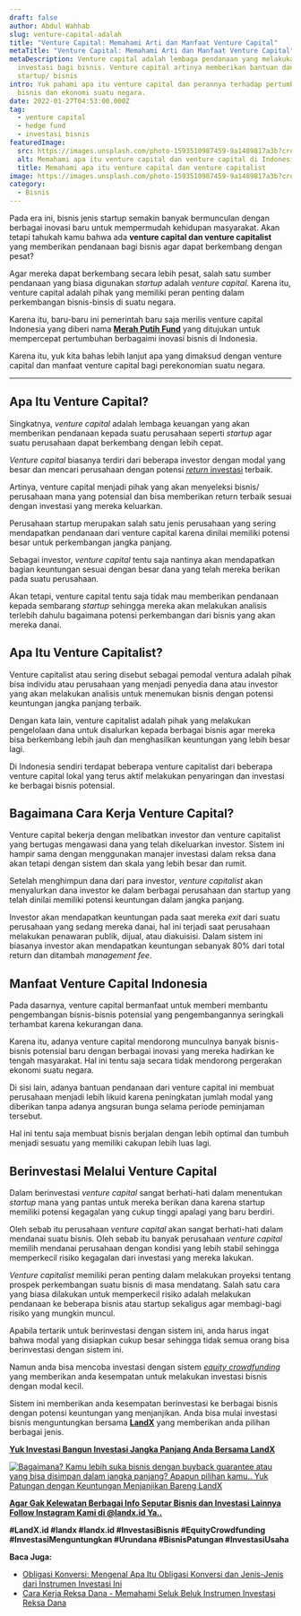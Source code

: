 ```yaml
---
draft: false
author: Abdul Wahhab
slug: venture-capital-adalah
title: "Venture Capital: Memahami Arti dan Manfaat Venture Capital"
metaTitle: "Venture Capital: Memahami Arti dan Manfaat Venture Capital"
metaDescription: Venture capital adalah lembaga pendanaan yang melakukan
  investasi bagi bisnis. Venture capital artinya memberikan bantuan dana kepada
  startup/ bisnis
intro: Yuk pahami apa itu venture capital dan perannya terhadap pertumbuhan
  bisnis dan ekonomi suatu negara.
date: 2022-01-27T04:53:00.000Z
tag:
  - venture capital
  - hedge fund
  - investasi bisnis
featuredImage:
  src: https://images.unsplash.com/photo-1593510987459-9a1489817a3b?crop=entropy&cs=tinysrgb&fit=max&fm=jpg&ixid=MnwxMTc3M3wwfDF8c2VhcmNofDF8fHZlbnR1cmV8ZW58MHx8fHwxNjQzMzA2NTE0&ixlib=rb-1.2.1&q=80&w=1080
  alt: Memahami apa itu venture capital dan venture capital di Indonesia
  title: Memahami apa itu venture capital dan venture capitalist
image: https://images.unsplash.com/photo-1593510987459-9a1489817a3b?crop=entropy&cs=tinysrgb&fit=max&fm=jpg&ixid=MnwxMTc3M3wwfDF8c2VhcmNofDF8fHZlbnR1cmV8ZW58MHx8fHwxNjQzMzA2NTE0&ixlib=rb-1.2.1&q=80&w=1080
category:
  - Bisnis
---
```

Pada era ini, bisnis jenis startup semakin banyak bermunculan dengan berbagai inovasi baru untuk mempermudah kehidupan masyarakat. Akan tetapi tahukah kamu bahwa ada **venture capital dan venture capitalist** yang memberikan pendanaan bagi bisnis agar dapat berkembang dengan pesat?

Agar mereka dapat berkembang secara lebih pesat, salah satu sumber pendanaan yang biasa digunakan *startup* adalah *venture capital.* Karena itu, venture capital adalah pihak yang memiliki peran penting dalam perkembangan bisnis-binsis di suatu negara.

Karena itu, baru-baru ini pemerintah baru saja merilis venture capital Indonesia yang diberi nama  **[Merah Putih Fund](https://landx.id/blog/memahami-seluk-beluk-merah-putih-fund/)**  yang ditujukan untuk mempercepat pertumbuhan berbagaimi inovasi bisnis di Indonesia.

Karena itu, yuk kita bahas lebih lanjut apa yang dimaksud dengan venture capital dan manfaat venture capital bagi perekonomian suatu negara.

- - -

## Apa Itu Venture Capital?

Singkatnya, *venture capital* adalah lembaga keuangan yang akan memberikan pendanaan kepada suatu perusahaan seperti *startup* agar suatu perusahaan dapat berkembang dengan lebih cepat.

*Venture capital* biasanya terdiri dari beberapa investor dengan modal yang besar dan mencari perusahaan dengan potensi [*return* investasi](https://landx.id/) terbaik.

Artinya, venture capital menjadi pihak yang akan menyeleksi bisnis/ perusahaan mana yang potensial dan bisa memberikan return terbaik sesuai dengan investasi yang mereka keluarkan.

Perusahaan startup merupakan salah satu jenis perusahaan yang sering mendapatkan pendanaan dari venture capital karena dinilai memiliki potensi besar untuk perkembangan jangka panjang.

Sebagai investor, *venture capital* tentu saja nantinya akan mendapatkan bagian keuntungan sesuai dengan besar dana yang telah mereka berikan pada suatu perusahaan.

Akan tetapi, venture capital tentu saja tidak mau memberikan pendanaan kepada sembarang *startup* sehingga mereka akan melakukan analisis terlebih dahulu bagaimana potensi perkembangan dari bisnis yang akan mereka danai.

## Apa Itu Venture Capitalist?

Venture capitalist atau sering disebut sebagai pemodal ventura adalah pihak bisa individu atau perusahaan yang menjadi penyedia dana atau investor yang akan melakukan analisis untuk menemukan bisnis dengan potensi keuntungan jangka panjang terbaik.

Dengan kata lain, venture capitalist adalah pihak yang melakukan pengelolaan dana untuk disalurkan kepada berbagai bisnis agar mereka bisa berkembang lebih jauh dan menghasilkan keuntungan yang lebih besar lagi.

Di Indonesia sendiri terdapat beberapa venture capitalist dari beberapa venture capital lokal yang terus aktif melakukan penyaringan dan investasi ke berbagai bisnis potensial.

## Bagaimana Cara Kerja Venture Capital?

Venture capital bekerja dengan melibatkan investor dan venture capitalist yang bertugas mengawasi dana yang telah dikeluarkan investor. Sistem ini hampir sama dengan menggunakan manajer investasi dalam reksa dana akan tetapi dengan sistem dan skala yang lebih besar dan rumit.

Setelah menghimpun dana dari para investor, *venture capitalist* akan menyalurkan dana investor ke dalam berbagai perusahaan dan startup yang telah dinilai memiliki potensi keuntungan dalam jangka panjang.

Investor akan mendapatkan keuntungan pada saat mereka *exit* dari suatu perusahaan yang sedang mereka danai, hal ini terjadi saat perusahaan melakukan penawaran publik, dijual, atau diakuisisi. Dalam sistem ini biasanya investor akan mendapatkan keuntungan sebanyak 80% dari total return dan ditambah *management fee*.

## Manfaat Venture Capital Indonesia

Pada dasarnya, venture capital bermanfaat untuk memberi membantu pengembangan bisnis-bisnis potensial yang pengembangannya seringkali terhambat karena kekurangan dana.

Karena itu, adanya venture capital mendorong munculnya banyak bisnis-bisnis potensial baru dengan berbagai inovasi yang mereka hadirkan ke tengah masyarakat. Hal ini tentu saja secara tidak mendorong pergerakan ekonomi suatu negara.

Di sisi lain, adanya bantuan pendanaan dari venture capital ini membuat perusahaan menjadi lebih likuid karena peningkatan jumlah modal yang diberikan tanpa adanya angsuran bunga selama periode peminjaman tersebut.

Hal ini tentu saja membuat bisnis berjalan dengan lebih optimal dan tumbuh menjadi sesuatu yang memiliki cakupan lebih luas lagi.

## Berinvestasi Melalui Venture Capital

Dalam berinvestasi *venture capital* sangat berhati-hati dalam menentukan *startup* mana yang pantas untuk mereka berikan dana karena startup memiliki potensi kegagalan yang cukup tinggi apalagi yang baru berdiri.

Oleh sebab itu perusahaan *venture capital* akan sangat berhati-hati dalam mendanai suatu bisnis. Oleh sebab itu banyak perusahaan *venture capital* memilih mendanai perusahaan dengan kondisi yang lebih stabil sehingga memperkecil risiko kegagalan dari investasi yang mereka lakukan.

*Venture capitalist* memiliki peran penting dalam melakukan proyeksi tentang prospek perkembangan suatu bisnis di masa mendatang. Salah satu cara yang biasa dilakukan untuk memperkecil risiko adalah melakukan pendanaan ke beberapa bisnis atau startup sekaligus agar membagi-bagi risiko yang mungkin muncul.

Apabila tertarik untuk berinvestasi dengan sistem ini, anda harus ingat bahwa modal yang disiapkan cukup besar sehingga tidak semua orang bisa berinvestasi dengan sistem ini.

Namun anda bisa mencoba investasi dengan sistem *[equity crowdfunding](https://landx.id/)* yang memberikan anda kesempatan untuk melakukan investasi bisnis dengan modal kecil.

Sistem ini memberikan anda kesempatan berinvestasi ke berbagai bisnis dengan potensi keuntungan yang menjanjikan. Anda bisa mulai investasi bisnis menguntungkan bersama **[LandX](https://landx.id/)** yang memberikan anda pilihan berbagai jenis.

**[Yuk Investasi Bangun Investasi Jangka Panjang Anda Bersama LandX](https://landx.id/project/?utm_source=Blog&utm_medium=organic+keyword&utm_campaign=blog&utm_id=Blog)**

[![Bagaimana? Kamu lebih suka bisnis dengan buyback guarantee atau yang bisa disimpan dalam jangka panjang? Apapun pilihan kamu.. Yuk Patungan  dengan Keuntungan Menjanjikan Bareng LandX](https://accountgram-production.sfo2.cdn.digitaloceanspaces.com/landx_ghost/2021/10/Equity-Crowdfunding-di-Indonesia-1--3.png)](https://landx.id/project/?utm_source=Blog&utm_medium=organic+keyword&utm_campaign=blog&utm_id=Blog)

**[Agar Gak Kelewatan Berbagai Info Seputar Bisnis dan Investasi Lainnya Follow Instagram Kami di @landx.id Ya..](https://instagram.com/landx.id?utm_medium=copy_link)**

**\#LandX.id    #landx         #landx.id    #InvestasiBisnis    #EquityCrowdfunding    #InvestasiMenguntungkan    #Urundana    #BisnisPatungan    #InvestasiUsaha**

**Baca Juga:**

* [Obligasi Konversi: Mengenal Apa Itu Obligasi Konversi dan Jenis-Jenis dari Instrumen Investasi Ini](https://landx.id/blog/obligasi-konversi/)
* [Cara Kerja Reksa Dana - Memahami Seluk Beluk Instrumen Investasi Reksa Dana](https://landx.id/blog/cara-kerja-reksa-dana/)